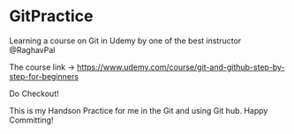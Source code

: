 # GitPractice
Learning a course on Git in Udemy by one of the best instructor @RaghavPal

 The course link -> https://www.udemy.com/course/git-and-github-step-by-step-for-beginners
 
  Do Checkout!
  
 This is my Handson Practice for me in the Git and using Git hub.
 Happy Committing!

